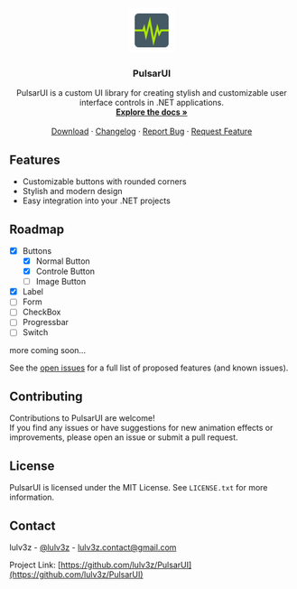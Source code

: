 
<a name="readme-top"></a>

<!-- PROJECT LOGO -->
<br />
<div align="center">
  <a href="https://github.com/lulv3z/PulsarUI">
    <img src="images/logo.png" alt="Logo" width="80" height="80">
  </a>

<h3 align="center">PulsarUI</h3>

  <p align="center">
    PulsarUI is a custom UI library for creating stylish and customizable user interface controls in .NET applications.
    <br />
    <a href="https://github.com/lulv3z/PulsarUI"><strong>Explore the docs »</strong></a>
    <br />
    <br />
    <a href="https://github.com/lulv3z/PulsarUI/releases/latest">Download</a>
    ·
    <a href="https://github.com/lulv3z/PulsarUI/blob/master/CHANGELOG.md">Changelog</a>
    ·
    <a href="https://github.com/lulv3z/PulsarUI/issues/new/choose">Report Bug</a>
    ·
    <a href="https://github.com/lulv3z/PulsarUI/issues/new/choose">Request Feature</a>
  </p>
</div>



<!-- TABLE OF CONTENTS 
<details>
  <summary>Table of Contents</summary>
  <ol>
    <li>
      <a href="#about-the-project">About The Project</a>
      <ul>
        <li><a href="#features">Features</a></li>
      </ul>
    </li>
    <li>
      <a href="#getting-started">Getting Started</a>
      <ul>
        <li><a href="#prerequisites">Prerequisites</a></li>
        <li><a href="#installation">Installation</a></li>
      </ul>
    </li>
    <li><a href="#usage">Usage</a></li>
    <li><a href="#roadmap">Roadmap</a></li>
    <li><a href="#contributing">Contributing</a></li>
    <li><a href="#license">License</a></li>
    <li><a href="#contact">Contact</a></li>
    <li><a href="#acknowledgments">Acknowledgments</a></li>
  </ol>
</details>
-->




## Features

- Customizable buttons with rounded corners
- Stylish and modern design
- Easy integration into your .NET projects

<!-- ROADMAP -->
## Roadmap

- [X] Buttons
  - [X] Normal Button
  - [X] Controle Button
  - [ ] Image Button
- [X] Label
- [ ] Form
- [ ] CheckBox
- [ ] Progressbar
- [ ] Switch

more coming soon...

See the [open issues](https://github.com/lulv3z/PulsarUI/issues) for a full list of proposed features (and known issues).




<!-- CONTRIBUTING -->
## Contributing

Contributions to PulsarUI are welcome! <br>
If you find any issues or have suggestions for new animation effects or improvements, please open an issue or submit a pull request.




<!-- LICENSE -->
## License

PulsarUI is licensed under the MIT License. See `LICENSE.txt` for more information.




<!-- CONTACT -->
## Contact

lulv3z - [@lulv3z](https://twitter.com/lulv3z) - lulv3z.contact@gmail.com

Project Link: [https://github.com/lulv3z/PulsarUI](https://github.com/lulv3z/PulsarUI)
